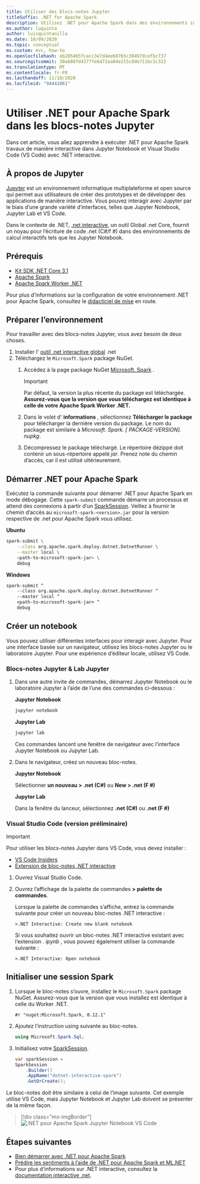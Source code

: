 ```yaml
---
title: Utiliser des blocs-notes Jupyter
titleSuffix: .NET for Apache Spark
description: Utilisez .NET pour Apache Spark dans des environnements interactifs comme Jupyter Notebook, Jupyter Lab ou Visual Studio Code (VS Code)
ms.author: luquinta
author: luisquintanilla
ms.date: 10/09/2020
ms.topic: conceptual
ms.custom: mvc, how-to
ms.openlocfilehash: eb285465fcacc3e7d4ee60765c30497dcefbc737
ms.sourcegitcommit: 30a686fd4377fe6472aa04e215c0de711bc1c322
ms.translationtype: MT
ms.contentlocale: fr-FR
ms.lasthandoff: 11/10/2020
ms.locfileid: "94441061"
---
```

# <a name="use-net-for-apache-spark-in-jupyter-notebooks"></a>Utiliser .NET pour Apache Spark dans les blocs-notes Jupyter

Dans cet article, vous allez apprendre à exécuter .NET pour Apache Spark travaux de manière interactive dans Jupyter Notebook et Visual Studio Code (VS Code) avec .NET interactive.

## <a name="about-jupyter"></a>À propos de Jupyter

[Jupyter](https://jupyter.org/) est un environnement informatique multiplateforme et open source qui permet aux utilisateurs de créer des prototypes et de développer des applications de manière interactive. Vous pouvez interagir avec Jupyter par le biais d’une grande variété d’interfaces, telles que Jupyter Notebook, Jupyter Lab et VS Code.

Dans le contexte de .NET, [.net interactive](https://github.com/dotnet/interactive), un outil Global .net Core, fournit un noyau pour l’écriture de code .net (C#/f #) dans des environnements de calcul interactifs tels que les Jupyter Notebook.

## <a name="prerequisites"></a>Prérequis

- [Kit SDK .NET Core 3.1](../../core/install/index.yml)
- [Apache Spark](https://spark.apache.org/downloads.html)
- [Apache Spark Worker .NET](https://github.com/dotnet/spark/releases)

Pour plus d’informations sur la configuration de votre environnement .NET pour Apache Spark, consultez le [didacticiel de mise](../tutorials/get-started.md) en route.

## <a name="prepare-environment"></a>Préparer l’environnement

Pour travailler avec des blocs-notes Jupyter, vous avez besoin de deux choses.

1. Installer l' [outil .net interactive global](https://github.com/dotnet/interactive/blob/main/docs/NotebooksLocalExperience.md) .net
1. Téléchargez le `Microsoft.Spark` package NuGet.
    1. Accédez à la page package NuGet [Microsoft. Spark](https://www.nuget.org/packages/Microsoft.Spark/) .

        > [!IMPORTANT]
        > Par défaut, la version la plus récente du package est téléchargée. **Assurez-vous que la version que vous téléchargez est identique à celle de votre Apache Spark Worker .NET.**

    1. Dans le volet d' **informations** , sélectionnez **Télécharger le package** pour télécharger la dernière version du package. Le nom du package est similaire à  *Microsoft. Spark. [ PACKAGE-VERSION]. nupkg*.
    1. Décompressez le package téléchargé. Le répertoire dézippé doit contenir un sous-répertoire appelé *jar*. Prenez note du chemin d’accès, car il est utilisé ultérieurement.

## <a name="start-net-for-apache-spark"></a>Démarrer .NET pour Apache Spark

Exécutez la commande suivante pour démarrer .NET pour Apache Spark en mode débogage. Cette `spark-submit` commande démarre un processus et attend des connexions à partir d’un [SparkSession](xref:Microsoft.Spark.Sql.SparkSession). Veillez à fournir le chemin d’accès au `microsoft-spark-<version>.jar` pour la version respective de .net pour Apache Spark vous utilisez.

**Ubuntu**

```bash
spark-submit \
    --class org.apache.spark.deploy.dotnet.DotnetRunner \
    --master local \
    <path-to-microsoft-spark-jar> \
    debug
```

**Windows**

```cmd
spark-submit ^
    --class org.apache.spark.deploy.dotnet.DotnetRunner ^
    --master local ^
    <path-to-microsoft-spark-jar> ^
    debug
```

## <a name="create-a-notebook"></a>Créer un notebook

Vous pouvez utiliser différentes interfaces pour interagir avec Jupyter. Pour une interface basée sur un navigateur, utilisez les blocs-notes Jupyter ou le laboratoire Jupyter. Pour une expérience d’éditeur locale, utilisez VS Code.

### <a name="jupyter-notebooks--jupyter-lab"></a>Blocs-notes Jupyter & Lab Jupyter

1. Dans une autre invite de commandes, démarrez Jupyter Notebook ou le laboratoire Jupyter à l’aide de l’une des commandes ci-dessous :

    **Jupyter Notebook**

    ```bash
    jupyter notebook
    ```

    **Jupyter Lab**

    ```bash
    jupyter lab
    ```

    Ces commandes lancent une fenêtre de navigateur avec l’interface Jupyter Notebook ou Jupyter Lab.

1. Dans le navigateur, créez un nouveau bloc-notes.

    **Jupyter Notebook**

    Sélectionner **un nouveau > .net (C#)** ou **New > .net (F #)**

    **Jupyter Lab**

    Dans la fenêtre du lanceur, sélectionnez **.net (C#)** ou **.net (F #)**

### <a name="visual-studio-code-preview"></a>Visual Studio Code (version préliminaire)

> [!IMPORTANT]
> Pour utiliser les blocs-notes Jupyter dans VS Code, vous devez installer :
>
>- [VS Code Insiders](https://code.visualstudio.com/insiders/)
>- [Extension de bloc-notes .NET interactive](https://marketplace.visualstudio.com/items?itemName=ms-dotnettools.dotnet-interactive-vscode)

1. Ouvrez Visual Studio Code.
1. Ouvrez l’affichage de la palette de commandes **> palette de commandes**.

    Lorsque la palette de commandes s’affiche, entrez la commande suivante pour créer un nouveau bloc-notes .NET interactive :

    ```text
    >.NET Interactive: Create new blank notebook
    ```

    Si vous souhaitez ouvrir un bloc-notes .NET interactive existant avec l’extension *. ipynb* , vous pouvez également utiliser la commande suivante :

    ```text
    >.NET Interactive: Open notebook
    ```

## <a name="initialize-a-spark-session"></a>Initialiser une session Spark

1. Lorsque le bloc-notes s’ouvre, installez le `Microsoft.Spark` package NuGet. Assurez-vous que la version que vous installez est identique à celle du Worker .NET.

    ```text
    #r "nuget:Microsoft.Spark, 0.12.1"
    ```

1. Ajoutez l’instruction using suivante au bloc-notes.

    ```csharp
    using Microsoft.Spark.Sql;
    ```

1. Initialisez votre [SparkSession](xref:Microsoft.Spark.Sql.SparkSession).

    ```csharp
    var sparkSession =
    SparkSession
        .Builder()
        .AppName("dotnet-interactive-spark")
        .GetOrCreate();
    ```

Le bloc-notes doit être similaire à celui de l’image suivante. Cet exemple utilise VS Code, mais Jupyter Notebook et Jupyter Lab doivent se présenter de la même façon.

> [!div class="mx-imgBorder"]
![.NET pour Apache Spark Jupyter Notebook VS Code](media/dotnet-spark-jupyter-notebooks/jupyter-notebooks-dotnet-spark-vscode.png)

## <a name="next-steps"></a>Étapes suivantes

- [Bien démarrer avec .NET pour Apache Spark](../tutorials/get-started.md)
- [Prédire les sentiments à l’aide de .NET pour Apache Spark et ML.NET](../tutorials/ml-sentiment-analysis.md)
- Pour plus d’informations sur .NET interactive, consultez la [documentation interactive .net](https://github.com/dotnet/interactive/blob/main/docs/README.md).
